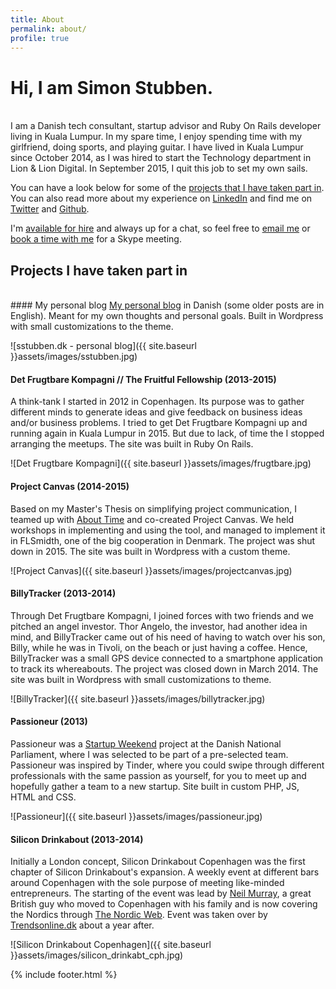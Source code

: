 ```yaml
---
title: About
permalink: about/
profile: true
---
```


Hi, I am Simon Stubben.
===================  
<br />
I am a Danish tech consultant, startup advisor and Ruby On Rails developer living in Kuala Lumpur. In my spare time, I enjoy spending time with my girlfriend, doing sports, and playing guitar. I have lived in Kuala Lumpur since October 2014, as I was hired to start the Technology department in Lion & Lion Digital. In September 2015, I quit this job to set my own sails.

You can have a look below for some of the [projects that I have taken part in](#projects). You can also read more about my experience on <a href="http://www.linkedin.com/in/simonstubben" target="_blank">LinkedIn</a> and find me on <a href="http://twitter.com/simonstubben" target="_blank">Twitter</a> and <a href="http://github.com/sstubben" target="_blank">Github</a>.

I'm [available for hire](/consulting/) and always up for a chat, so feel free to <a href="mailto:simonstubben@gmail.com?Subject=Hello.">email me</a> or <a href="https://calendly.com/simonstubben/" target="_blank">book a time with me</a> for a Skype meeting.


<h2 id="projects">Projects I have taken part in</h2>
<br />
#### My personal blog
<a href="http://sstubben.dk" target="_blank">My personal blog</a> in Danish (some older posts are in English). Meant for my own thoughts and personal goals. Built in Wordpress with small customizations to the theme.

![sstubben.dk - personal blog]({{ site.baseurl }}assets/images/sstubben.jpg)

#### Det Frugtbare Kompagni // The Fruitful Fellowship (2013-2015)
A think-tank I started in 2012 in Copenhagen. Its purpose was to gather different minds to generate ideas and give feedback on business ideas and/or business problems. I tried to get Det Frugtbare Kompagni up and running again in Kuala Lumpur in 2015. But due to lack, of time the I stopped arranging the meetups. The site was built in Ruby On Rails.

![Det Frugtbare Kompagni]({{ site.baseurl }}assets/images/frugtbare.jpg)

#### Project Canvas (2014-2015)
Based on my Master's Thesis on simplifying project communication, I teamed up with <a href="http://www.about-time.dk/hvem-vi-er/" target="_blank">About Time</a> and co-created Project Canvas. We held workshops in implementing and using the tool, and managed to implement it in FLSmidth, one of the big cooperation in Denmark. The project was shut down in 2015. The site was built in Wordpress with a custom theme.

![Project Canvas]({{ site.baseurl }}assets/images/projectcanvas.jpg)

#### BillyTracker (2013-2014)
Through Det Frugtbare Kompagni, I joined forces with two friends and we pitched an angel investor. Thor Angelo, the investor, had another idea in mind, and BillyTracker came out of his need of having to watch over his son, Billy, while he was in Tivoli, on the beach or just having a coffee. Hence, BillyTracker was a small GPS device connected to a smartphone application to track its whereabouts. The project was closed down in March 2014. The site was built in Wordpress with small customizations to theme.

![BillyTracker]({{ site.baseurl }}assets/images/billytracker.jpg)

#### Passioneur (2013)
Passioneur was a <a href="https://startupweekend.org/" target="_blank">Startup Weekend</a> project at the Danish National Parliament, where I was selected to be part of a pre-selected team. Passioneur was inspired by Tinder, where you could swipe through different professionals with the same passion as yourself, for you to meet up and hopefully gather a team to a new startup. Site built in custom PHP, JS, HTML and CSS.

![Passioneur]({{ site.baseurl }}assets/images/passioneur.jpg)

#### Silicon Drinkabout (2013-2014)
Initially a London concept, Silicon Drinkabout Copenhagen was the first chapter of Silicon Drinkabout's expansion. A weekly event at different bars around Copenhagen with the sole purpose of meeting like-minded entrepreneurs. The starting of the event was lead by <a href="https://twitter.com/neilswmurray" target="_blank">Neil Murray</a>, a great British guy who moved to Copenhagen with his family and is now covering the Nordics through <a href="http://www.thenordicweb.com/" target="_blank">The Nordic Web</a>. Event was taken over by <a href="http://trendsonline.dk/" target="_blank">Trendsonline.dk</a> about a year after.

![Silicon Drinkabout Copenhagen]({{ site.baseurl }}assets/images/silicon_drinkabt_cph.jpg)


{% include footer.html %}
